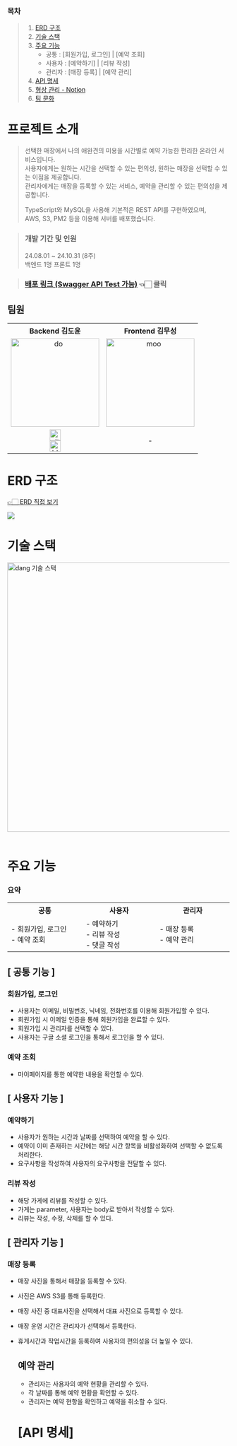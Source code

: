 ### 목차

> 1. [ERD 구조](#erd-구조)
> 2. [기술 스택](#기술-스택)
> 3. [주요 기능](#주요-기능)
>    + 공통 : [회원가입, 로그인] | [예약 조회]
>    + 사용자 : [예약하기] | [리뷰 작성] 
>    + 관리자 : [매장 등록] | [예약 관리]
> 4. [API 명세](#api-명세)
> 5. [형상 관리 - Notion](#형상-관리)
> 6. [팀 문화](#팀-문화)

# 프로젝트 소개


> 선택한 매장에서 나의 애완견의 미용을 시간별로 예약 가능한 편리한 온라인 서비스입니다.\
> 사용자에게는 원하는 시간을 선택할 수 있는 편의성, 원하는 매장을 선택할 수 있는 이점을 제공합니다.\
> 관리자에게는 매장을 등록할 수 있는 서비스, 예약을 관리할 수 있는 편의성을 제공합니다.
>
> TypeScript와 MySQL을 사용해 기본적은 REST API를 구현하였으며,\
> AWS, S3, PM2 등을 이용해 서버를 배포했습니다.

> ### 개발 기간 및 인원
> 24.08.01 ~ 24.10.31 (8주) \
> 백엔드 1명 프론트 1명

> ### [배포 링크 (Swagger API Test 가능)](https://dangsalon.com/api-docs) 👈🏻 클릭 

## 팀원

<div align="center">
<table align="center">
  <tr>
   <th >
     Backend 김도윤
   </th>
   <th>
     Frontend 김무성
   </th> 
  </tr>
  <tr>
    <td align="center">
        <img src="https://github.com/user-attachments/assets/bc0c8c13-b37e-499a-acb5-1a7fc782d7c0" width=200px alt="do">
      <br/>
    </td>
    <td align="center">
        <img src="https://github.com/user-attachments/assets/34eb1b3c-df28-486c-a561-dd9c1680fc68" width=200px alt="moo">
      <br/>
    </td>
  </tr>
  <tr>
    <td align="center" class="doyoon">
        <a href="https://github.com/dodoyoo"><img alt="github-link" height="25" src="https://img.shields.io/badge/GitHub-181717?style=flat-square&logo=GitHub&logoColor=white"/></a>
        <br/>
        <a href="https://ehdrn822.tistory.com/"><img alt="blog-link" height="25" src="http://img.shields.io/badge/Tistory-FF7900?style=flat-square&logo=Tistory&logoColor=white"/></a>
    </td>
    <td align="center" class="moosung">
        -
    </td>
  </tr>

  </table>
  </div>

  # ERD 구조

  [👉🏻 ERD 직접 보기](https://dbdiagram.io/d/%EB%8C%95%EC%82%B4%EB%A1%B1-667a5a2d9939893dae2b90d6)
  
  <img src="https://github.com/user-attachments/assets/d649ce80-9a78-40e7-9ff7-775bef00f239">



# 기술 스택

<img width="610" alt="dang 기술 스택" src="https://github.com/user-attachments/assets/f7074abb-de3e-437d-808e-53d10bf273c4">

<br/>
<br/>

# 주요 기능

### 요약

<table align="center">
  <tr>
    <th>
      공통
    </th>
    <th>
      사용자
    </th>
    <th>
      관리자
    </th>
  </tr>
  <tr>
    <td align="left" width="350px" class="공통">
      - 회원가입, 로그인
      <br/>
      - 예약 조회
    </td>
    <td align="left" width="350px" class="사용자">
      - 예약하기
      <br/>
      - 리뷰 작성
      <br/>
      - 댓글 작성
      <br/>
    </td>
    <td align="left" width="350px" class="관리자">
      - 매장 등록
      <br/>
      - 예약 관리
      <br/>
    </td>
  </tr>
</table>

## [ 공통 기능 ]

### 회원가입, 로그인
- 사용자는 이메일, 비밀번호, 닉네임, 전화번호를 이용해 회원가입할 수 있다.
- 회원가입 시 이메일 인증을 통해 회원가입을 완료할 수 있다.
- 회원가입 시 관리자를 선택할 수 있다.
- 사용자는 구글 소셜 로그인을 통해서 로그인을 할 수 있다.

### 예약 조회
- 마이페이지를 통한 예약한 내용을 확인할 수 있다.


## [ 사용자 기능 ]

### 예약하기
- 사용자가 원하는 시간과 날짜를 선택하여 예약을 할 수 있다.
- 예약이 이미 존재하는 시간에는 해당 시간 항목을 비활성화하여 선택할 수 없도록 처리한다.
- 요구사항을 작성하여 사용자의 요구사항을 전달할 수 있다.

### 리뷰 작성
- 해당 가게에 리뷰를 작성할 수 있다.
- 가게는 parameter, 사용자는 body로 받아서 작성할 수 있다.
- 리뷰는 작성, 수정, 삭제를 할 수 있다.


## [ 관리자 기능 ]

### 매장 등록
- 매장 사진을 통해서 매장을 등록할 수 있다.
- 사진은 AWS S3를 통해 등록한다.
- 매장 사진 중 대표사진을 선택해서 대표 사진으로 등록할 수 있다.
- 매장 운영 시간은 관리자가 선택해서 등록한다.
- 휴게시간과 작업시간을 등록하여 사용자의 편의성을 더 높일 수 있다.

  ## 예약 관리
  - 관리자는 사용자의 예약 현황을 관리할 수 있다.
  - 각 날짜를 통해 예약 현황을 확인할 수 있다.
  - 관리자는 예약 현항을 확인하고 예약을 취소할 수 있다.




  # [API 명세]
